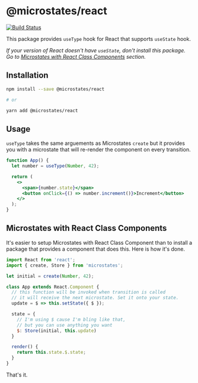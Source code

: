 # @microstates/react

[![Build Status](https://travis-ci.org/microstates/react.svg?branch=master)](https://travis-ci.org/microstates/react)

This package provides `useType` hook for React that supports `useState` hook. 

*If your version of React doesn't have `useState`, don't install this package. Go to [Microstates with React Class Components](#microstates-with-react-class-components) section.*

## Installation

```bash
npm install --save @microstates/react

# or

yarn add @microstates/react
```

## Usage

`useType` takes the same arguements as Microstates `create` but it provides you with a microstate
that will re-render the component on every transition.

```jsx
function App() {
  let number = useType(Number, 42);

  return (
    <>
      <span>{number.state}</span>
      <button onClick={() => number.increment()}>Increment</button>
    </>
  );
}
```

## Microstates with React Class Components

It's easier to setup Microstates with React Class Component than to install a package 
that provides a component that does this. Here is how it's done.

```jsx
import React from 'react';
import { create, Store } from 'microstates';

let initial = create(Number, 42);

class App extends React.Component {
  // this function will be invoked when transition is called
  // it will receive the next microstate. Set it onto your state.
  update = $ => this.setState({ $ });

  state = {
    // I'm using $ cause I'm bling like that, 
    // but you can use anything you want
    $: Store(initial, this.update)
  }

  render() {
    return this.state.$.state;
  } 
}
```

That's it.
